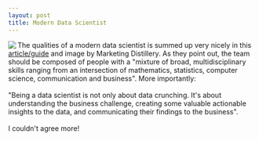 ```yaml
---
layout: post
title: Modern Data Scientist
---
```


<a href="{{ site.url }}/images/modern_data_scientist.jpeg"><img class="img-left" align="left" src="{{ site.url }}/images/modern_data_scientist.jpeg"></a>

The qualities of a modern data scientist is summed up very nicely in this <a href="http://www.marketingdistillery.com/2014/08/30/data-science-skill-set-explained/">article/guide</a> and image by Marketing Distillery. As they point out, the team should be composed of people with a "mixture of broad, multidisciplinary skills ranging from an intersection of mathematics, statistics, computer science, communication and business". More importantly:
<br/><br/>
"Being a data scientist is not only about data crunching. It's about understanding the business challenge, creating some valuable actionable insights to the data, and communicating their findings to the business". 
<br/><br/>
I couldn't agree more!


